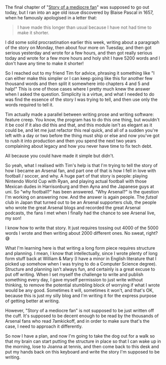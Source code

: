 The final chapter of "[Story of a mediocre
fan](2022-06-16-story-of-a-mediocre-fan.html)" was supposed to go out today, but
I ran into an age old issue discovered by Blaise Pascal in 1657, when he
famously apologised in a letter that:

> I have made this longer than usual because I have not had time to make it shorter.

I did some solid procrastination earlier this week, writing about a paragraph of
the story on Monday, then about four more on Tuesday, and then got serious
yesterday and wrote for a few hours, and then got really serious today and wrote
for a few more hours and holy shit I have 5200 words and I don't have any time
to make it shorter!

So I reached out to my friend Tim for advice, phrasing it something like "I can
either make this simpler or I can keep going like this for another few thousand
words and then split it somewhere into chapters 4 and 5 and halp!" This is one
of those cases where I pretty much knew the answer when I asked the question.
Simplicity is a virtue, and what I needed to do was find the essence of the
story I was trying to tell, and then use only the words required to tell it.

Tim actually made a parallel between writing prose and writing software: feature
creep. You know, the program has to do this one thing, but wouldn't it be cool
if it also did this and that, and this module isn't as elegant as it could be,
and let me just refactor this real quick, and all of a sudden you're left with a
day or two before the thing must ship or else and now you've got to rush it into
production and then you spend the next two years complaining about legacy and
how you never have time to fix tech debt.

All because you could have made it simple but didn't.

So yeah, what I realised with Tim's help is that I'm trying to tell the story of
how I became an Arsenal fan, and part one of that is how I fell in love with
football / soccer, and why. A huge part of that story is people: playing
Nintendo World Cup with Ryan, and playing actual football with those Mexican dudes
in Harrisonburg and then Ayna and the Japanese guys at uni. So "why football?"
has been answered. "Why Arsenal?" is the question I'm working on answering now.
And the answer is again people. The *futsal* club in Japan that turned out to be
an Arsenal supporters club, the people who wrote the great Arsenal blogs and
recorded the great Arsenal podcasts, the fans I met when I finally had the
chance to see Arsenal live, my son!

I know how to write that story. It just requires tossing out 4000 of the 5000
words I wrote and then writing about 2000 different ones. No sweat, right? 😅

What I'm learning here is that writing a long form piece requires structure and
planning. I mean, I know that intellectually, since I wrote plenty of long form
stuff back at William & Mary (I have a minor in English literature that I picked
up somehow when I was trying to do a Computer Science degree). Structure and
planning isn't always fun, and certainly is a great excuse to put off writing.
When I set myself the challenge to write and publish something every day, I gave
myself permission to just write without thinking, to remove the potential
stumbling block of worrying if what I wrote would be any good. Sometimes it
will, sometimes it won't, and that's OK, because this is just my silly blog and
I'm writing it for the express purpose of getting better at writing.

However, "Story of a mediocre fan" is not supposed to be just written off the
cuff. It's supposed to be decent enough to be read by the thousands of Arsenal
fans who read 7amkickoff, and in order to make sure that's the case, I need to
approach it differently.

So now I have a plan, and now I'm going to take the dog out for a walk so that
my brain can start putting the structure in place so that I can wake up in the
morning, lose to Joanna at tennis, and then come back to this desk and put my
hands back on this keyboard and write the story I'm supposed to be writing.
